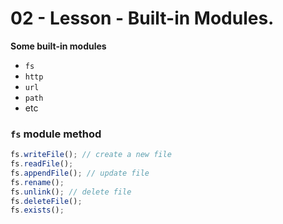 # **02 - Lesson - Built-in Modules.**

**Some built-in modules**

- `fs`
- `http`
- `url`
- `path`
- etc

### **`fs`** module method

```javascript
fs.writeFile(); // create a new file
fs.readFile();
fs.appendFile(); // update file
fs.rename();
fs.unlink(); // delete file
fs.deleteFile();
fs.exists();
```
